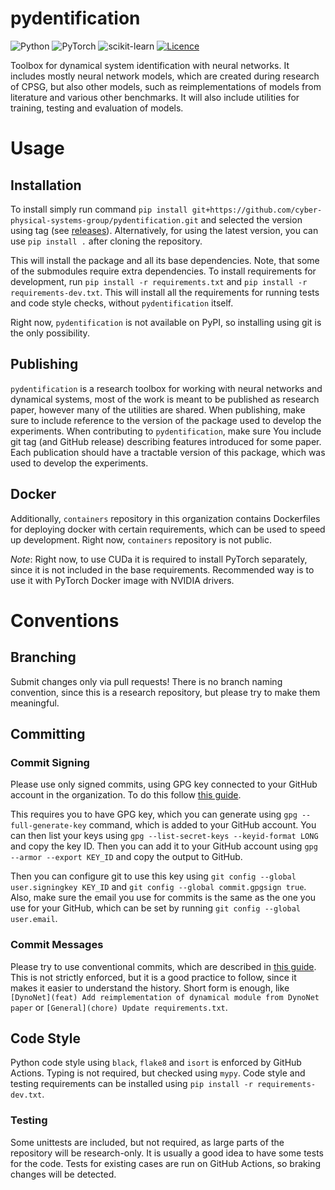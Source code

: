 # pydentification

![Python](https://img.shields.io/badge/python-3.10-3670A0?style=flat&logo=python&logoColor=ffdd54)
![PyTorch](https://img.shields.io/badge/PyTorch-%23EE4C2C.svg?style=flat&logo=PyTorch&logoColor=white)
![scikit-learn](https://img.shields.io/badge/scikit--learn-%23F7931E.svg?style=flat&logo=scikit-learn&logoColor=white)
[![Licence](https://img.shields.io/github/license/Ileriayo/markdown-badges?style=flat)](./LICENSE)

Toolbox for dynamical system identification with neural networks. It includes mostly neural network models, which are 
created during research of CPSG, but also other models, such as reimplementations of models from literature and various
other benchmarks. It will also include utilities for training, testing and evaluation of models.

# Usage

## Installation

To install simply run command `pip install git+https://github.com/cyber-physical-systems-group/pydentification.git` and
selected the version using tag (see [releases](https://github.com/cyber-physical-systems-group/pydentification/releases)).
Alternatively, for using the latest version, you can use `pip install .` after cloning the repository.

This will install the package and all its base dependencies. Note, that some of the submodules require extra
dependencies. To install requirements for development, run `pip install -r requirements.txt` and `pip install -r requirements-dev.txt`.
This will install all the requirements for running tests and code style checks, without `pydentification` itself.

Right now, `pydentification` is not available on PyPI, so installing using git is the only possibility.

## Publishing

`pydentification` is a research toolbox for working with neural networks and dynamical systems, most of the work is 
meant to be published as research paper, however many of the utilities are shared. When publishing, make sure to include
reference to the version of the package used to develop the experiments. When contributing to `pydentification`, make
sure You include git tag (and GitHub release) describing features introduced for some paper. Each publication should 
have a tractable version of this package, which was used to develop the experiments.

## Docker

Additionally, `containers` repository in this organization contains Dockerfiles for deploying docker with certain
requirements, which can be used to speed up development. Right now, `containers` repository is not public.

*Note*: Right now, to use CUDa it is required to install PyTorch separately, since it is not included in the base
requirements. Recommended way is to use it with PyTorch Docker image with NVIDIA drivers.

# Conventions

## Branching

Submit changes only via pull requests! There is no branch naming convention, since this is a research repository, but
please try to make them meaningful.

## Committing

### Commit Signing

Please use only signed commits, using GPG key connected to your GitHub account in the organization. To do this follow [
this guide](https://docs.github.com/en/authentication/managing-commit-signature-verification/signing-commits). 

This requires you to have GPG key, which you can generate using `gpg --full-generate-key` command, which is added to
your GitHub account. You can then list your keys using `gpg --list-secret-keys --keyid-format LONG` and copy the key ID. 
Then you can add it to your GitHub account using `gpg --armor --export KEY_ID` and copy the output to GitHub. 

Then you can configure git to use this key using `git config --global user.signingkey KEY_ID` and `git config --global
commit.gpgsign true`. Also, make sure the email you use for commits is the same as the one you use for your GitHub,
which can be set by running `git config --global user.email`.

### Commit Messages

Please try to use conventional commits, which are described in [this guide](https://www.conventionalcommits.org/en/v1.0.0/).
This is not strictly enforced, but it is a good practice to follow, since it makes it easier to understand the history.
Short form is enough, like `[DynoNet](feat) Add reimplementation of dynamical module from DynoNet paper` or
`[General](chore) Update requirements.txt`.

## Code Style

Python code style using `black`, `flake8` and `isort` is enforced by GitHub Actions. Typing is not required, but checked
using `mypy`. Code style and testing requirements can be installed using `pip install -r requirements-dev.txt`.

### Testing

Some unittests are included, but not required, as large parts of the repository will be research-only. It is usually a
good idea to have some tests for the code. Tests for existing cases are run on GitHub Actions, so braking changes will
be detected.
